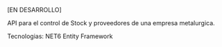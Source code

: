 [EN DESARROLLO]

API para el control de Stock y proveedores de una empresa metalurgica.

Tecnologias:
NET6
Entity Framework
